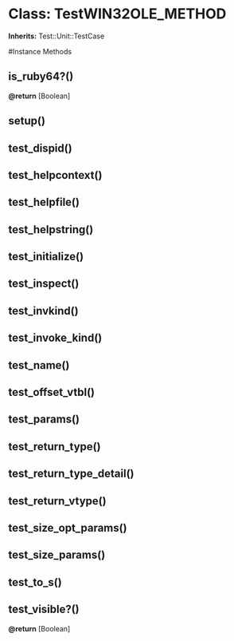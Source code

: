 # Class: TestWIN32OLE_METHOD
**Inherits:** Test::Unit::TestCase
    




#Instance Methods
## is_ruby64?() [](#method-i-is_ruby64?)

**@return** [Boolean] 

## setup() [](#method-i-setup)

## test_dispid() [](#method-i-test_dispid)

## test_helpcontext() [](#method-i-test_helpcontext)

## test_helpfile() [](#method-i-test_helpfile)

## test_helpstring() [](#method-i-test_helpstring)

## test_initialize() [](#method-i-test_initialize)

## test_inspect() [](#method-i-test_inspect)

## test_invkind() [](#method-i-test_invkind)

## test_invoke_kind() [](#method-i-test_invoke_kind)

## test_name() [](#method-i-test_name)

## test_offset_vtbl() [](#method-i-test_offset_vtbl)

## test_params() [](#method-i-test_params)

## test_return_type() [](#method-i-test_return_type)

## test_return_type_detail() [](#method-i-test_return_type_detail)

## test_return_vtype() [](#method-i-test_return_vtype)

## test_size_opt_params() [](#method-i-test_size_opt_params)

## test_size_params() [](#method-i-test_size_params)

## test_to_s() [](#method-i-test_to_s)

## test_visible?() [](#method-i-test_visible?)

**@return** [Boolean] 


